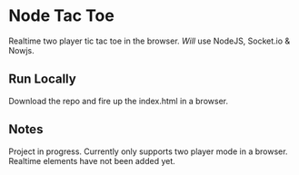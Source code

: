 # Node Tac Toe
Realtime two player tic tac toe in the browser. *Will* use NodeJS, Socket.io & Nowjs.

## Run Locally
Download the repo and fire up the index.html in a browser.

## Notes
Project in progress. Currently only supports two player mode in a browser. Realtime elements have not been added yet.